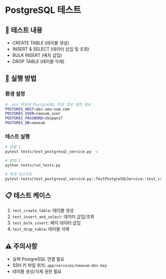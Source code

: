 # PostgreSQL 테스트

## 🧪 테스트 내용
- CREATE TABLE (테이블 생성)
- INSERT & SELECT (데이터 삽입 및 조회)  
- BULK INSERT (배치 삽입)
- DROP TABLE (테이블 삭제)

## 🚀 실행 방법

### 환경 설정
```bash
# .env 파일에 PostgreSQL 연결 정보 설정 필요
POSTGRES_HOST=dev.new-sum.com
POSTGRES_USER=newsum_user
POSTGRES_PASSWORD=zkxpqn17
POSTGRES_DB=newsum
```

### 테스트 실행
```bash
# 방법 1
pytest tests/test_postgresql_service.py -v

# 방법 2  
python tests/run_tests.py

# 특정 테스트만
pytest tests/test_postgresql_service.py::TestPostgreSQLService::test_create_table -v
```

## 📋 테스트 케이스
1. `test_create_table`: 테이블 생성
2. `test_insert_and_select`: 데이터 삽입/조회
3. `test_bulk_insert`: 배치 데이터 삽입
4. `test_drop_table`: 테이블 삭제

## ⚠️ 주의사항
- 실제 PostgreSQL 연결 필요
- SSH 키 파일 위치: `app/services/newsum-dev-key`
- 테이블 생성/삭제 권한 필요
